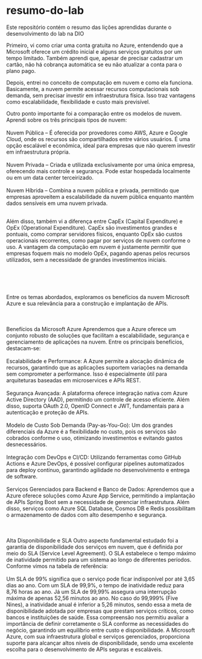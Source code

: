 # resumo-do-lab
Este repositório contém o resumo das lições aprendidas durante o desenvolvimento do lab na DIO


Primeiro, vi como criar uma conta gratuita no Azure, entendendo que a Microsoft oferece um crédito inicial e alguns serviços gratuitos por um tempo limitado. 
Também aprendi que, apesar de precisar cadastrar um cartão, não há cobrança automática se eu não atualizar a conta para o plano pago.

Depois, entrei no conceito de computação em nuvem e como ela funciona. Basicamente, a nuvem permite acessar recursos computacionais sob demanda, 
sem precisar investir em infraestrutura física. Isso traz vantagens como escalabilidade, flexibilidade e custo mais previsível.

Outro ponto importante foi a comparação entre os modelos de nuvem. 
Aprendi sobre os três principais tipos de nuvem:
<br><br>
Nuvem Pública – É oferecida por provedores como AWS, Azure e Google Cloud, onde os recursos são compartilhados entre vários usuários. É uma opção escalável e econômica, ideal para empresas que não querem investir em infraestrutura própria.
<br><br>
Nuvem Privada – Criada e utilizada exclusivamente por uma única empresa, oferecendo mais controle e segurança. Pode estar hospedada localmente ou em um data center terceirizado.
<br><br>
Nuvem Híbrida – Combina a nuvem pública e privada, permitindo que empresas aproveitem a escalabilidade da nuvem pública enquanto mantêm dados sensíveis em uma nuvem privada.
<br><br>

Além disso, também vi a diferença entre CapEx (Capital Expenditure) e OpEx (Operational Expenditure). CapEx são investimentos grandes e pontuais, como comprar servidores físicos, enquanto OpEx são custos operacionais recorrentes, como pagar por serviços de nuvem conforme o uso. A vantagem da computação em nuvem é justamente permitir que empresas foquem mais no modelo OpEx, pagando apenas pelos recursos utilizados, sem a necessidade de grandes investimentos iniciais.

<br><br>
<br><br>
Entre os temas abordados, exploramos os benefícios da nuvem Microsoft Azure e sua relevância para a construção e implantação de APIs.
<br><br><br><br>
Benefícios da Microsoft Azure
Aprendemos que a Azure oferece um conjunto robusto de soluções que facilitam a escalabilidade, segurança e gerenciamento de aplicações na nuvem. Entre os principais benefícios, destacam-se:
<br><br>
Escalabilidade e Performance: A Azure permite a alocação dinâmica de recursos, garantindo que as aplicações suportem variações na demanda sem comprometer a performance. Isso é especialmente útil para arquiteturas baseadas em microservices e APIs REST.
<br><br>
Segurança Avançada: A plataforma oferece integração nativa com Azure Active Directory (AAD), permitindo um controle de acesso eficiente. Além disso, suporta OAuth 2.0, OpenID Connect e JWT, fundamentais para a autenticação e proteção de APIs.
<br><br>
Modelo de Custo Sob Demanda (Pay-as-You-Go): Um dos grandes diferenciais da Azure é a flexibilidade no custo, pois os serviços são cobrados conforme o uso, otimizando investimentos e evitando gastos desnecessários.
<br><br>
Integração com DevOps e CI/CD: Utilizando ferramentas como GitHub Actions e Azure DevOps, é possível configurar pipelines automatizados para deploy contínuo, garantindo agilidade no desenvolvimento e entrega de software.
<br><br>
Serviços Gerenciados para Backend e Banco de Dados: Aprendemos que a Azure oferece soluções como Azure App Service, permitindo a implantação de APIs Spring Boot sem a necessidade de gerenciar infraestrutura. Além disso, serviços como Azure SQL Database, Cosmos DB e Redis possibilitam o armazenamento de dados com alto desempenho e segurança.
<br><br><br><br>
Alta Disponibilidade e SLA
Outro aspecto fundamental estudado foi a garantia de disponibilidade dos serviços em nuvem, que é definida por meio do SLA (Service Level Agreement). O SLA estabelece o tempo máximo de inatividade permitido para um sistema ao longo de diferentes períodos. Conforme vimos na tabela de referência:
<br><br>
Um SLA de 99% significa que o serviço pode ficar indisponível por até 3,65 dias ao ano.
Com um SLA de 99,9%, o tempo de inatividade reduz para 8,76 horas ao ano.
Já um SLA de 99,99% assegura uma interrupção máxima de apenas 52,56 minutos ao ano.
No caso do 99,999% (Five Nines), a inatividade anual é inferior a 5,26 minutos, sendo essa a meta de disponibilidade adotada por empresas que prestam serviços críticos, como bancos e instituições de saúde.
Essa compreensão nos permitiu avaliar a importância de definir corretamente o SLA conforme as necessidades do negócio, garantindo um equilíbrio entre custo e disponibilidade. A Microsoft Azure, com sua infraestrutura global e serviços gerenciados, proporciona suporte para alcançar altos níveis de disponibilidade, sendo uma excelente escolha para o desenvolvimento de APIs seguras e escaláveis.

